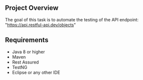 ## Project Overview

The goal of this task is to automate the testing of the API endpoint: "https://api.restful-api.dev/objects"

## Requirements

- Java 8 or higher
- Maven
- Rest Assured
- TestNG
- Eclipse or any other IDE


